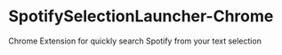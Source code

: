 # SpotifySelectionLauncher-Chrome
Chrome Extension for quickly search Spotify from your text selection

